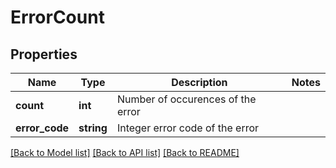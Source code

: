 # ErrorCount

## Properties

Name | Type | Description | Notes
------------ | ------------- | ------------- | -------------
**count** | **int** | Number of occurences of the error |
**error_code** | **string** | Integer error code of the error |

[[Back to Model list]](../../README.md#models) [[Back to API list]](../../README.md#endpoints) [[Back to README]](../../README.md)
